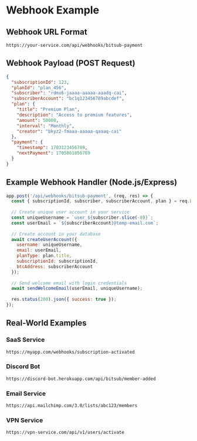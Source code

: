 # Webhook Example

## Webhook URL Format
```
https://your-service.com/api/webhooks/bitsub-payment
```

## Webhook Payload (POST Request)
```json
{
  "subscriptionId": 123,
  "planId": "plan_456",
  "subscriber": "rdmx6-jaaaa-aaaaa-aaadq-cai",
  "subscriberAccount": "bc1q123456789abcdef",
  "plan": {
    "title": "Premium Plan",
    "description": "Access to premium features",
    "amount": 50000,
    "interval": "Monthly",
    "creator": "bkyz2-fmaaa-aaaaa-qaaaq-cai"
  },
  "payment": {
    "timestamp": 1703123456789,
    "nextPayment": 1705801856789
  }
}
```

## Example Webhook Handler (Node.js/Express)
```javascript
app.post('/api/webhooks/bitsub-payment', (req, res) => {
  const { subscriptionId, subscriber, subscriberAccount, plan } = req.body;
  
  // Create unique user account in your service
  const uniqueUsername = `user_${subscriber.slice(-8)}`;
  const userEmail = `${subscriberAccount}@temp-email.com`;
  
  // Create account in your database
  await createUserAccount({
    username: uniqueUsername,
    email: userEmail,
    planType: plan.title,
    subscriptionId: subscriptionId,
    btcAddress: subscriberAccount
  });
  
  // Send welcome email with login credentials
  await sendWelcomeEmail(userEmail, uniqueUsername);
  
  res.status(200).json({ success: true });
});
```

## Real-World Examples

### SaaS Service
```
https://myapp.com/webhooks/subscription-activated
```

### Discord Bot
```
https://discord-bot.herokuapp.com/api/bitsub/member-added
```

### Email Service
```
https://api.mailchimp.com/3.0/lists/abc123/members
```

### VPN Service
```
https://vpn-service.com/api/v1/users/activate
```